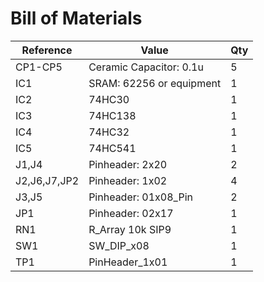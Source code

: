 # Bill of Materials

| Reference    | Value                    | Qty |
| ------------ | ------------------------ | --- |
| CP1-CP5      | Ceramic Capacitor: 0.1u  | 5   |
| IC1          | SRAM: 62256 or equipment | 1   |
| IC2          | 74HC30                   | 1   |
| IC3          | 74HC138                  | 1   |
| IC4          | 74HC32                   | 1   |
| IC5          | 74HC541                  | 1   |
| J1,J4        | Pinheader: 2x20          | 2   |
| J2,J6,J7,JP2 | Pinheader: 1x02          | 4   |
| J3,J5        | Pinheader: 01x08_Pin     | 2   |
| JP1          | Pinheader: 02x17         | 1   |
| RN1          | R_Array 10k SIP9         | 1   |
| SW1          | SW_DIP_x08               | 1   |
| TP1          | PinHeader_1x01           | 1   |
